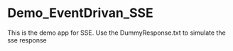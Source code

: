 # Demo_EventDrivan_SSE

This is the demo app for SSE. Use the DummyResponse.txt to simulate the sse response